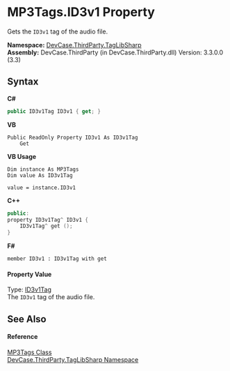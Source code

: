 # MP3Tags.ID3v1 Property 
 

Gets the `ID3v1` tag of the audio file.

**Namespace:**&nbsp;<a href="N_DevCase_ThirdParty_TagLibSharp">DevCase.ThirdParty.TagLibSharp</a><br />**Assembly:**&nbsp;DevCase.ThirdParty (in DevCase.ThirdParty.dll) Version: 3.3.0.0 (3.3)

## Syntax

**C#**<br />
``` C#
public ID3v1Tag ID3v1 { get; }
```

**VB**<br />
``` VB
Public ReadOnly Property ID3v1 As ID3v1Tag
	Get
```

**VB Usage**<br />
``` VB Usage
Dim instance As MP3Tags
Dim value As ID3v1Tag

value = instance.ID3v1

```

**C++**<br />
``` C++
public:
property ID3v1Tag^ ID3v1 {
	ID3v1Tag^ get ();
}
```

**F#**<br />
``` F#
member ID3v1 : ID3v1Tag with get

```


#### Property Value
Type: <a href="T_DevCase_ThirdParty_TagLibSharp_ID3v1Tag">ID3v1Tag</a><br />The `ID3v1` tag of the audio file.

## See Also


#### Reference
<a href="T_DevCase_ThirdParty_TagLibSharp_MP3Tags">MP3Tags Class</a><br /><a href="N_DevCase_ThirdParty_TagLibSharp">DevCase.ThirdParty.TagLibSharp Namespace</a><br />